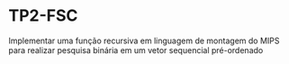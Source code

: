 # TP2-FSC
Implementar uma função recursiva em linguagem de montagem do MIPS para realizar  pesquisa binária em um vetor sequencial pré-ordenado
